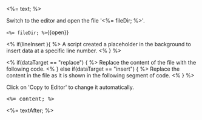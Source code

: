 <%= text; %>

Switch to the editor and open the file '<%= fileDir; %>'.

`<%= fileDir; %>`{{open}}

<% if(lineInsert ){ %>
A script created a placeholder in the background to insert data at a specific line number.
<% } %>

<% if(dataTarget == "replace") { %>
Replace the content of the file with the following code.
<% } else if(dataTarget == "insert") { %>
Replace the content in the file as it is shown in the following segment of code.
<% } %>

Click on 'Copy to Editor' to change it automatically.

<pre class="file" data-filename="<%= fileDir; %>" data-target="<%= dataTarget; %>" data-marker="<%= placeholder; %>">
<%= content; %></pre>

<%= textAfter; %>
